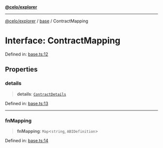 [**@celo/explorer**](../../README.md)

***

[@celo/explorer](../../README.md) / [base](../README.md) / ContractMapping

# Interface: ContractMapping

Defined in: [base.ts:12](https://github.com/celo-org/developer-tooling/blob/master/packages/sdk/explorer/src/base.ts#L12)

## Properties

### details

> **details**: [`ContractDetails`](ContractDetails.md)

Defined in: [base.ts:13](https://github.com/celo-org/developer-tooling/blob/master/packages/sdk/explorer/src/base.ts#L13)

***

### fnMapping

> **fnMapping**: `Map`\<`string`, `ABIDefinition`\>

Defined in: [base.ts:14](https://github.com/celo-org/developer-tooling/blob/master/packages/sdk/explorer/src/base.ts#L14)

